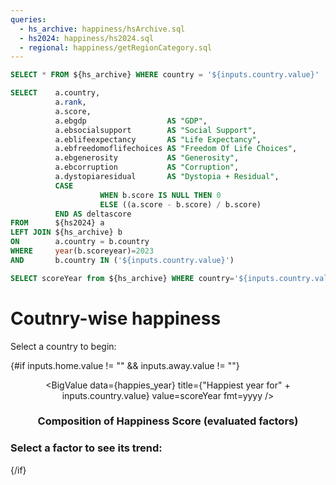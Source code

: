 ```yaml
---
queries:
  - hs_archive: happiness/hsArchive.sql
  - hs2024: happiness/hs2024.sql
  - regional: happiness/getRegionCategory.sql
---
```


```sql hs_archive_country
SELECT * FROM ${hs_archive} WHERE country = '${inputs.country.value}'
```

```SQL get_country
SELECT    a.country,
          a.rank,
          a.score,
          a.ebgdp                  AS "GDP",
          a.ebsocialsupport        AS "Social Support",
          a.eblifeexpectancy       AS "Life Expectancy",
          a.ebfreedomoflifechoices AS "Freedom Of Life Choices",
          a.ebgenerosity           AS "Generosity",
          a.ebcorruption           AS "Corruption",
          a.dystopiaresidual       AS "Dystopia + Residual",
          CASE
                    WHEN b.score IS NULL THEN 0
                    ELSE ((a.score - b.score) / b.score)
          END AS deltascore
FROM      ${hs2024} a
LEFT JOIN ${hs_archive} b
ON        a.country = b.country
WHERE     year(b.scoreyear)=2023
AND       b.country IN ('${inputs.country.value}')
```

```sql happies_year
SELECT scoreYear from ${hs_archive} WHERE country='${inputs.country.value}' AND score = (SELECT MAX(score) FROM ${hs_archive} WHERE country='${inputs.country.value}')
```

# Coutnry-wise happiness

Select a country to begin: <Dropdown data={hs2024} name=country value=country order=country defaultValue="France"> <DropdownOption valueLabel="Select A Country" value="" /></Dropdown>

{#if inputs.home.value != "" && inputs.away.value != ""}

<center>
<BigValue
data={get_country}
title={inputs.country.value + " Happiness Score"}
value=score 
comparison=deltascore
comparisonFmt=pct1
comparisonTitle="from 2023"/>

<BigValue
data={happies_year}
title={"Happiest year for" + inputs.country.value}
value=scoreYear
fmt=yyyy
/>

### Composition of Happiness Score (evaluated factors)

<BigValue
data={get_country}
title="GDP per capita"
value="GDP"/>

<BigValue
data={get_country}
title="Social Support"
value="Social Support"/>

<BigValue
data={get_country}
title="Life Expectancy"
value="Life Expectancy"/>

<BigValue
data={get_country}
title="Freedom Of Life Choices"
value="Freedom Of Life Choices"/>

<BigValue
data={get_country}
title="Generosity"
value="Generosity"/>

<BigValue
data={get_country}
title="Corruption"
value="Corruption"/>

<BigValue
data={get_country}
title="Dystopia + Residual"
value="Dystopia + Residual"/>

</center>

<LineChart
data={hs_archive_country}
x=scoreYear
xFmt=yyyy
y=score
yFmt=num3
yScale=true
yGridlines=false
yAxisLabels=false
markers=true
markerShape=emptyCircle
title="Happiness Score Over Time"
labels=true>
<ReferenceArea xMin='2020' xMax='2022' label="Covid-19" color=red/>
</LineChart>

### Select a factor to see its trend: <Dropdown name=factor><DropdownOption value="gdpPerCapita" valueLabel="GDP per capita"/> <DropdownOption value="socialSupport" valueLabel="Social Support"/> <DropdownOption value="healtyLifeExpectancyAtBirth" valueLabel="Life Expectancy"/> <DropdownOption value="freedomToMakeLifeChoices" valueLabel="Freedom Of Life Choices"/> <DropdownOption value="generosity" valueLabel="Generosity"/> <DropdownOption value="perceptionsOfCurrotpion" valueLabel="Corruption"/> </Dropdown>

<LineChart
data={hs_archive_country}
x=scoreYear
xFmt=yyyy
y={inputs.factor.value}
yFmt=num3
yScale=true
yGridlines=false
yAxisLabels=false
markers=true
markerShape=emptyCircle
labels=true>
<ReferenceArea xMin='2020' xMax='2022' label="Covid-19" color=red/>
</LineChart>

{/if}
